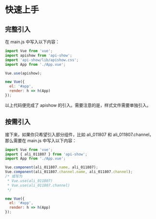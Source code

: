 
# 快速上手



## 完整引入

在 main.js 中写入以下内容：

```js 
import Vue from 'vue';
import apishow from 'api-show';
import 'api-show/lib/apishow.css';
import App from './App.vue';

Vue.use(apishow);

new Vue({
  el: '#app',
  render: h => h(App)
});
```
以上代码便完成了 apishow 的引入。需要注意的是，样式文件需要单独引入。

## 按需引入

接下来，如果你只希望引入部分组件，比如 ali_011807 和 ali_011807.channel，那么需要在 main.js 中写入以下内容：

```js 
import Vue from 'vue';
import { ali_011807 } from 'api-show';
import App from './App.vue';

Vue.component(ali_011807.name, ali_011807);
Vue.component(ali_011807.channel.name, ali_011807.channel);
/* 或写为
 * Vue.use(ali_011807)
 * Vue.use(ali_011807.channel)
 */

new Vue({
  el: '#app',
  render: h => h(App)
});
```